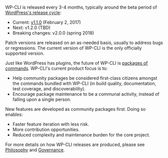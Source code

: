 WP-CLI is released every 3-4 months, typically around the beta period of [WordPress's release cycle](https://wordpress.org/about/roadmap/):

* Current: [v1.1.0](https://make.wordpress.org/cli/2017/02/01/version-1-1-0/) (February 2, 2017)
* Next: v1.2.0 (TBD)
* Breaking changes: v2.0.0 (spring 2018)

Patch versions are released on an as-needed basis, usually to address bugs or regressions. The current version of WP-CLI is the only officially supported version.

Just like WordPress has plugins, the future of WP-CLI is [packages of commands](https://wp-cli.org/package-index/). WP-CLI's current product focus is to:

* Help community packages be considered first-class citizens amongst the commands bundled with WP-CLI (in build quality, documentation, test coverage, and discoverability).
* Encourage package maintenance to be a communal activity, instead of falling upon a single person.

New features are developed as community packages first. Doing so enables:

* Faster feature iteration with less risk.
* More contribution opportunities.
* Reduced complexity and maintenance burden for the core project.

For more details on how WP-CLI releases are produced, please see [Philosophy](https://make.wordpress.org/cli/handbook/philosophy/) and [Governance](https://make.wordpress.org/cli/handbook/governance/).
